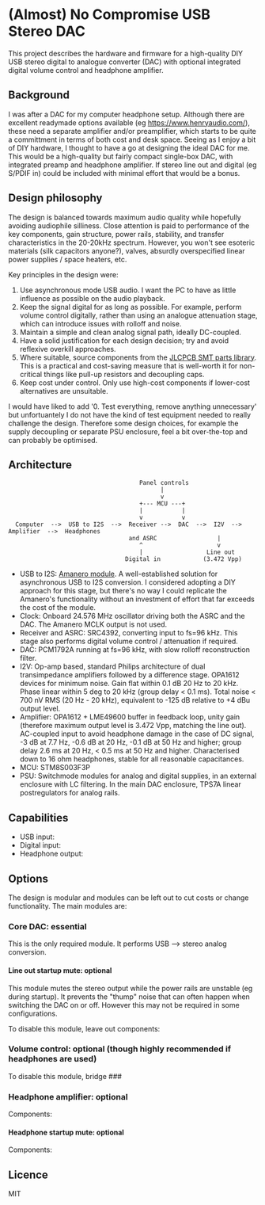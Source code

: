 # (Almost) No Compromise USB Stereo DAC

This project describes the hardware and firmware for a high-quality DIY USB stereo digital to analogue converter (DAC) with optional integrated digital volume control and headphone amplifier.

## Background

I was after a DAC for my computer headphone setup. Although there are excellent readymade options available (eg https://www.henryaudio.com/), these need a separate amplifier and/or preamplifier, which starts to be quite a committment in terms of both cost and desk space. Seeing as I enjoy a bit of DIY hardware, I thought to have a go at designing the ideal DAC for me. This would be a high-quality but fairly compact single-box DAC, with integrated preamp and headphone amplifier. If stereo line out and digital (eg S/PDIF in) could be included with minimal effort that would be a bonus.

## Design philosophy

The design is balanced towards maximum audio quality while hopefully avoiding audiophile silliness. Close attention is paid to performance of the key components, gain structure, power rails, stability, and transfer characteristics in the 20-20kHz spectrum. However, you won't see esoteric materials (silk capacitors anyone?), valves, absurdly overspecified linear power supplies / space heaters, etc.

Key principles in the design were:
1. Use asynchronous mode USB audio. I want the PC to have as little influence as possible on the audio playback.
2. Keep the signal digital for as long as possible. For example, perform volume control digitally, rather than using an analogue attenuation stage, which can introduce issues with rolloff and noise.
3. Maintain a simple and clean analog signal path, ideally DC-coupled.
4. Have a solid justification for each design decision; try and avoid reflexive overkill approaches.
5. Where suitable, source components from the [JLCPCB SMT parts library](https://jlcpcb.com/parts/componentSearch). This is a practical and cost-saving measure that is well-worth it for non-critical things like pull-up resistors and decoupling caps.
6. Keep cost under control. Only use high-cost components if lower-cost alternatives are unsuitable.

I would have liked to add '0. Test everything, remove anything unnecessary' but unfortuantely I do not have the kind of test equipment needed to really challenge the design. Therefore some design choices, for example the supply decoupling or separate PSU enclosure, feel a bit over-the-top and can probably be optimised.

## Architecture

```
                                     Panel controls
                                           |
                                           v
                                     +--- MCU ---+
                                     |           |
                                     v           v
  Computer  -->  USB to I2S  -->  Receiver -->  DAC  -->  I2V  -->  Amplifier  -->  Headphones
                                  and ASRC                 |
                                     ^                     v
                                     |                  Line out
                                 Digital in            (3.472 Vpp)
```

* USB to I2S: [Amanero module](https://amanero.com/). A well-established solution for asynchronous USB to I2S conversion. I considered adopting a DIY approach for this stage, but there's no way I could replicate the Amanero's functionality without an investment of effort that far exceeds the cost of the module.
* Clock: Onboard 24.576 MHz oscillator driving both the ASRC and the DAC. The Amanero MCLK output is not used.
* Receiver and ASRC: SRC4392, converting input to fs=96 kHz. This stage also performs digital volume control / attenuation if required.
* DAC: PCM1792A running at fs=96 kHz, with slow rolloff reconstruction filter.
* I2V: Op-amp based, standard Philips architecture of dual transimpedance amplifiers followed by a difference stage. OPA1612 devices for minimum noise. Gain flat within 0.1 dB 20 Hz to 20 kHz. Phase linear within 5 deg to 20 kHz (group delay < 0.1 ms). Total noise < 700 nV RMS (20 Hz - 20 kHz), equivalent to -125 dB relative to +4 dBu output level.
* Amplifier: OPA1612 + LME49600 buffer in feedback loop, unity gain (therefore maximum output level is 3.472 Vpp, matching the line out). AC-coupled input to avoid headphone damage in the case of DC signal, -3 dB at 7.7 Hz, -0.6 dB at 20 Hz, -0.1 dB at 50 Hz and higher; group delay 2.6 ms at 20 Hz, < 0.5 ms at 50 Hz and higher.  Characterised down to 16 ohm headphones, stable for all reasonable capacitances.
* MCU: STM8S003F3P
* PSU: Switchmode modules for analog and digital supplies, in an external enclosure with LC filtering. In the main DAC enclosure, TPS7A linear postregulators for analog rails.

## Capabilities

* USB input: 
* Digital input: 
* Headphone output: 

## Options

The design is modular and modules can be left out to cut costs or change functionality.  The main modules are:

### Core DAC: essential

This is the only required module.  It performs USB --> stereo analog conversion.

#### Line out startup mute: optional

This module mutes the stereo output while the power rails are unstable (eg during startup).  It prevents the "thump" noise that can often happen when switching the DAC on or off.  However this may not be required in some configurations.

To disable this module, leave out components: 

### Volume control: optional (though highly recommended if headphones are used)

To disable this module, bridge ###

### Headphone amplifier: optional

Components: 

#### Headphone startup mute: optional

Components: 


## Licence

MIT
